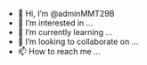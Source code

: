 - 👋 Hi, I’m @adminMMT29B
- 👀 I’m interested in ...
- 🌱 I’m currently learning ...
- 💞️ I’m looking to collaborate on ...
- 📫 How to reach me ...

<!---
adminMMT29B/adminMMT29B is a ✨ special ✨ repository because its `README.md` (this file) appears on your GitHub profile.
You can click the Preview link to take a look at your changes.
--->

